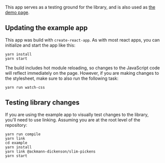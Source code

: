 This app serves as a testing ground for the library, and is also used as [the demo page](http://outrageous-show.surge.sh/).

## Updating the example app

This app was build with `create-react-app`. As with most react apps, you can initialize and start the app like this:

```
yarn install
yarn start
```

The build includes hot module reloading, so changes to the JavaScript code will reflect immediately on the page. However, if you are making changes to the stylesheet, make sure to also run the following task:

```
yarn run watch-css
```

## Testing library changes

If you are using the example app to visually test changes to the library, you'll need to use linking. Assuming you are at the root level of the repository:

```
yarn run compile
yarn link
cd example
yarn install
yarn link @ackmann-dickenson/slim-pickens
yarn start
```
